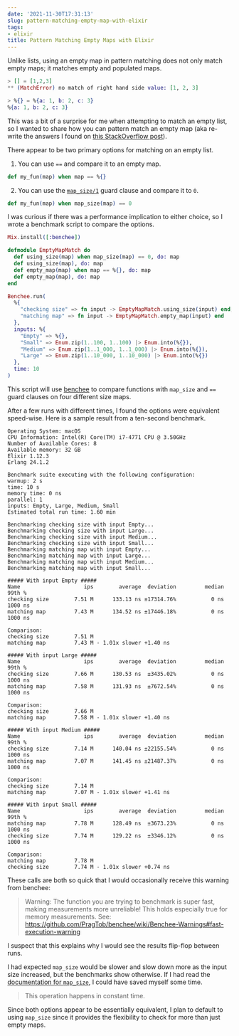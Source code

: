 ```yaml
---
date: '2021-11-30T17:31:13'
slug: pattern-matching-empty-map-with-elixir
tags:
- elixir
title: Pattern Matching Empty Maps with Elixir
---
```


Unlike lists, using an empty map in pattern matching does not only match empty maps; it matches empty and populated maps.

```ex
> [] = [1,2,3]
** (MatchError) no match of right hand side value: [1, 2, 3]

> %{} = %{a: 1, b: 2, c: 3}
%{a: 1, b: 2, c: 3}
```

This was a bit of a surprise for me when attempting to match an empty list, so I wanted to share how you can pattern match an empty map (aka re-write the answers I found on [this StackOverflow post](https://stackoverflow.com/questions/33248816/pattern-match-function-against-empty-map)).

There appear to be two primary options for matching on an empty list.

1. You can use `==` and compare it to an empty map.

```ex
def my_fun(map) when map == %{}
```

2. You can use the [`map_size/1`](https://hexdocs.pm/elixir/1.12/Kernel.html#map_size/1) guard clause and compare it to `0`.

```ex
def my_fun(map) when map_size(map) == 0
```

I was curious if there was a performance implication to either choice, so I wrote a benchmark script to compare the options.

```ex
Mix.install([:benchee])

defmodule EmptyMapMatch do
  def using_size(map) when map_size(map) == 0, do: map
  def using_size(map), do: map
  def empty_map(map) when map == %{}, do: map
  def empty_map(map), do: map
end

Benchee.run(
  %{
    "checking size" => fn input -> EmptyMapMatch.using_size(input) end,
    "matching map" => fn input -> EmptyMapMatch.empty_map(input) end
  },
  inputs: %{
    "Empty" => %{},
    "Small" => Enum.zip(1..100, 1..100) |> Enum.into(%{}),
    "Medium" => Enum.zip(1..1_000, 1..1_000) |> Enum.into(%{}),
    "Large" => Enum.zip(1..10_000, 1..10_000) |> Enum.into(%{})
  },
  time: 10
)
```

This script will use [benchee](https://github.com/bencheeorg/benchee) to compare functions with `map_size` and `==` guard clauses on four different size maps.

After a few runs with different times, I found the options were equivalent speed-wise. Here is a sample result from a ten-second benchmark.

```
Operating System: macOS
CPU Information: Intel(R) Core(TM) i7-4771 CPU @ 3.50GHz
Number of Available Cores: 8
Available memory: 32 GB
Elixir 1.12.3
Erlang 24.1.2

Benchmark suite executing with the following configuration:
warmup: 2 s
time: 10 s
memory time: 0 ns
parallel: 1
inputs: Empty, Large, Medium, Small
Estimated total run time: 1.60 min

Benchmarking checking size with input Empty...
Benchmarking checking size with input Large...
Benchmarking checking size with input Medium...
Benchmarking checking size with input Small...
Benchmarking matching map with input Empty...
Benchmarking matching map with input Large...
Benchmarking matching map with input Medium...
Benchmarking matching map with input Small...

##### With input Empty #####
Name                    ips        average  deviation         median         99th %
checking size        7.51 M      133.13 ns ±17314.76%           0 ns        1000 ns
matching map         7.43 M      134.52 ns ±17446.18%           0 ns        1000 ns

Comparison:
checking size        7.51 M
matching map         7.43 M - 1.01x slower +1.40 ns

##### With input Large #####
Name                    ips        average  deviation         median         99th %
checking size        7.66 M      130.53 ns  ±3435.02%           0 ns        1000 ns
matching map         7.58 M      131.93 ns  ±7672.54%           0 ns        1000 ns

Comparison:
checking size        7.66 M
matching map         7.58 M - 1.01x slower +1.40 ns

##### With input Medium #####
Name                    ips        average  deviation         median         99th %
checking size        7.14 M      140.04 ns ±22155.54%           0 ns        1000 ns
matching map         7.07 M      141.45 ns ±21487.37%           0 ns        1000 ns

Comparison:
checking size        7.14 M
matching map         7.07 M - 1.01x slower +1.41 ns

##### With input Small #####
Name                    ips        average  deviation         median         99th %
matching map         7.78 M      128.49 ns  ±3673.23%           0 ns        1000 ns
checking size        7.74 M      129.22 ns  ±3346.12%           0 ns        1000 ns

Comparison:
matching map         7.78 M
checking size        7.74 M - 1.01x slower +0.74 ns
```

These calls are both so quick that I would occasionally receive this warning from benchee:

> Warning: The function you are trying to benchmark is super fast, making measurements more unreliable!
> This holds especially true for memory measurements.
> See: https://github.com/PragTob/benchee/wiki/Benchee-Warnings#fast-execution-warning

I suspect that this explains why I would see the results flip-flop between runs.

I had expected `map_size` would be slower and slow down more as the input size increased, but the benchmarks show otherwise. If I had read the [documentation for `map_size`](https://hexdocs.pm/elixir/1.12/Kernel.html#map_size/1), I could have saved myself some time.

> This operation happens in constant time.

Since both options appear to be essentially equivalent, I plan to default to using `map_size` since it provides the flexibility to check for more than just empty maps.
